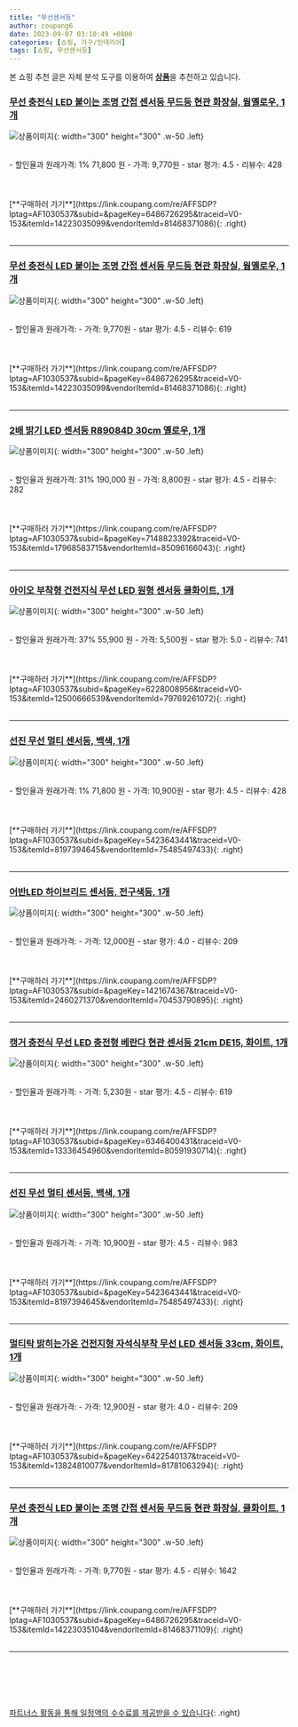 ```yaml
---
title: "무선센서등"
author: coupang6
date: 2023-09-07 03:10:49 +0800
categories: [쇼핑, 가구/인테리어]
tags: [쇼핑, 무선센서등]
---
```


본 쇼핑 추천 글은 자체 분석 도구를 이용하여 [**상품**](https://link.coupang.com/a/bao1ui)을 추천하고 있습니다.

### [무선 충전식 LED 붙이는 조명 간접 센서등 무드등 현관 화장실, 웜옐로우, 1개](https://link.coupang.com/re/AFFSDP?lptag=AF1030537&subid=&pageKey=6486726295&traceid=V0-153&itemId=14223035099&vendorItemId=81468371086)

![상품이미지](https://thumbnail10.coupangcdn.com/thumbnails/remote/230x230ex/image/retail/images/8931891198918750-9ed68cbf-15c0-4461-abc3-51800e6cb898.jpg){: width="300" height="300" .w-50 .left}


<br>
- 할인율과 원래가격: 1%  71,800   원
- 가격: 9,770원
- star 평가: 4.5
- 리뷰수: 428
<br>
<br>
<br>
<br>
[**구매하러 가기**](https://link.coupang.com/re/AFFSDP?lptag=AF1030537&subid=&pageKey=6486726295&traceid=V0-153&itemId=14223035099&vendorItemId=81468371086){: .right}
<br>
<br>

---

### [무선 충전식 LED 붙이는 조명 간접 센서등 무드등 현관 화장실, 웜옐로우, 1개](https://link.coupang.com/re/AFFSDP?lptag=AF1030537&subid=&pageKey=6486726295&traceid=V0-153&itemId=14223035099&vendorItemId=81468371086)

![상품이미지](https://thumbnail10.coupangcdn.com/thumbnails/remote/230x230ex/image/retail/images/8931891198918750-9ed68cbf-15c0-4461-abc3-51800e6cb898.jpg){: width="300" height="300" .w-50 .left}


<br>
- 할인율과 원래가격: 
- 가격: 9,770원
- star 평가: 4.5
- 리뷰수: 619
<br>
<br>
<br>
<br>
[**구매하러 가기**](https://link.coupang.com/re/AFFSDP?lptag=AF1030537&subid=&pageKey=6486726295&traceid=V0-153&itemId=14223035099&vendorItemId=81468371086){: .right}
<br>
<br>

---

### [2배 밝기 LED 센서등 R89084D 30cm 옐로우, 1개](https://link.coupang.com/re/AFFSDP?lptag=AF1030537&subid=&pageKey=7148823392&traceid=V0-153&itemId=17968583715&vendorItemId=85096166043)

![상품이미지](https://thumbnail10.coupangcdn.com/thumbnails/remote/230x230ex/image/vendor_inventory/06fb/2ebdcc7797d07a489a2501b5cf20ee04adfb3ea232f3c733cd77e02c2e6c.jpg){: width="300" height="300" .w-50 .left}


<br>
- 할인율과 원래가격: 31%  190,000   원
- 가격: 8,800원
- star 평가: 4.5
- 리뷰수: 282
<br>
<br>
<br>
<br>
[**구매하러 가기**](https://link.coupang.com/re/AFFSDP?lptag=AF1030537&subid=&pageKey=7148823392&traceid=V0-153&itemId=17968583715&vendorItemId=85096166043){: .right}
<br>
<br>

---

### [아이오 부착형 건전지식 무선 LED 원형 센서등 쿨화이트, 1개](https://link.coupang.com/re/AFFSDP?lptag=AF1030537&subid=&pageKey=6228008956&traceid=V0-153&itemId=12500666539&vendorItemId=79769261072)

![상품이미지](https://thumbnail6.coupangcdn.com/thumbnails/remote/230x230ex/image/retail/images/2021/12/10/10/2/1327c42f-53a8-4dba-934a-471679839572.jpg){: width="300" height="300" .w-50 .left}


<br>
- 할인율과 원래가격: 37%  55,900   원
- 가격: 5,500원
- star 평가: 5.0
- 리뷰수: 741
<br>
<br>
<br>
<br>
[**구매하러 가기**](https://link.coupang.com/re/AFFSDP?lptag=AF1030537&subid=&pageKey=6228008956&traceid=V0-153&itemId=12500666539&vendorItemId=79769261072){: .right}
<br>
<br>

---

### [선진 무선 멀티 센서등, 백색, 1개](https://link.coupang.com/re/AFFSDP?lptag=AF1030537&subid=&pageKey=5423643441&traceid=V0-153&itemId=8197394645&vendorItemId=75485497433)

![상품이미지](https://thumbnail6.coupangcdn.com/thumbnails/remote/230x230ex/image/rs_quotation_api/kpthtdul/3d36e4457c9446a0ad071201865e3c8f.JPG){: width="300" height="300" .w-50 .left}


<br>
- 할인율과 원래가격: 1%  71,800   원
- 가격: 10,900원
- star 평가: 4.5
- 리뷰수: 428
<br>
<br>
<br>
<br>
[**구매하러 가기**](https://link.coupang.com/re/AFFSDP?lptag=AF1030537&subid=&pageKey=5423643441&traceid=V0-153&itemId=8197394645&vendorItemId=75485497433){: .right}
<br>
<br>

---

### [어반LED 하이브리드 센서등, 전구색등, 1개](https://link.coupang.com/re/AFFSDP?lptag=AF1030537&subid=&pageKey=1421674367&traceid=V0-153&itemId=2460271370&vendorItemId=70453790895)

![상품이미지](https://thumbnail9.coupangcdn.com/thumbnails/remote/230x230ex/image/retail/images/2020/03/26/11/9/9a2243b4-70c4-41bd-99d3-9c9496a4525c.jpg){: width="300" height="300" .w-50 .left}


<br>
- 할인율과 원래가격: 
- 가격: 12,000원
- star 평가: 4.0
- 리뷰수: 209
<br>
<br>
<br>
<br>
[**구매하러 가기**](https://link.coupang.com/re/AFFSDP?lptag=AF1030537&subid=&pageKey=1421674367&traceid=V0-153&itemId=2460271370&vendorItemId=70453790895){: .right}
<br>
<br>

---

### [캥거 충전식 무선 LED 충전형 베란다 현관 센서등 21cm DE15, 화이트, 1개](https://link.coupang.com/re/AFFSDP?lptag=AF1030537&subid=&pageKey=6346400431&traceid=V0-153&itemId=13336454960&vendorItemId=80591930714)

![상품이미지](https://thumbnail7.coupangcdn.com/thumbnails/remote/230x230ex/image/retail/images/2022/02/17/14/3/f0e2fd2c-109a-4776-b185-964cc7418742.jpg){: width="300" height="300" .w-50 .left}


<br>
- 할인율과 원래가격: 
- 가격: 5,230원
- star 평가: 4.5
- 리뷰수: 619
<br>
<br>
<br>
<br>
[**구매하러 가기**](https://link.coupang.com/re/AFFSDP?lptag=AF1030537&subid=&pageKey=6346400431&traceid=V0-153&itemId=13336454960&vendorItemId=80591930714){: .right}
<br>
<br>

---

### [선진 무선 멀티 센서등, 백색, 1개](https://link.coupang.com/re/AFFSDP?lptag=AF1030537&subid=&pageKey=5423643441&traceid=V0-153&itemId=8197394645&vendorItemId=75485497433)

![상품이미지](https://thumbnail6.coupangcdn.com/thumbnails/remote/230x230ex/image/rs_quotation_api/kpthtdul/3d36e4457c9446a0ad071201865e3c8f.JPG){: width="300" height="300" .w-50 .left}


<br>
- 할인율과 원래가격: 
- 가격: 10,900원
- star 평가: 4.5
- 리뷰수: 983
<br>
<br>
<br>
<br>
[**구매하러 가기**](https://link.coupang.com/re/AFFSDP?lptag=AF1030537&subid=&pageKey=5423643441&traceid=V0-153&itemId=8197394645&vendorItemId=75485497433){: .right}
<br>
<br>

---

### [멀티탁 밝히는가온 건전지형 자석식부착 무선 LED 센서등 33cm, 화이트, 1개](https://link.coupang.com/re/AFFSDP?lptag=AF1030537&subid=&pageKey=6422540137&traceid=V0-153&itemId=13824810077&vendorItemId=81781063294)

![상품이미지](https://thumbnail6.coupangcdn.com/thumbnails/remote/230x230ex/image/rs_quotation_api/fdjjdth6/c35e96ad86e249ba87067b0c9931830b.jpg){: width="300" height="300" .w-50 .left}


<br>
- 할인율과 원래가격: 
- 가격: 12,900원
- star 평가: 4.0
- 리뷰수: 209
<br>
<br>
<br>
<br>
[**구매하러 가기**](https://link.coupang.com/re/AFFSDP?lptag=AF1030537&subid=&pageKey=6422540137&traceid=V0-153&itemId=13824810077&vendorItemId=81781063294){: .right}
<br>
<br>

---

### [무선 충전식 LED 붙이는 조명 간접 센서등 무드등 현관 화장실, 쿨화이트, 1개](https://link.coupang.com/re/AFFSDP?lptag=AF1030537&subid=&pageKey=6486726295&traceid=V0-153&itemId=14223035104&vendorItemId=81468371109)

![상품이미지](https://thumbnail8.coupangcdn.com/thumbnails/remote/230x230ex/image/retail/images/295049835762741-5c4ec157-e380-4f2b-ab6d-0e58ece23d96.jpg){: width="300" height="300" .w-50 .left}


<br>
- 할인율과 원래가격: 
- 가격: 9,770원
- star 평가: 4.5
- 리뷰수: 1642
<br>
<br>
<br>
<br>
[**구매하러 가기**](https://link.coupang.com/re/AFFSDP?lptag=AF1030537&subid=&pageKey=6486726295&traceid=V0-153&itemId=14223035104&vendorItemId=81468371109){: .right}
<br>
<br>

---
<br><br><br><br><br> [파트너스 활동을 통해 일정액의 수수료를 제공받을 수 있습니다](https://link.coupang.com/a/bao1ui){: .right}